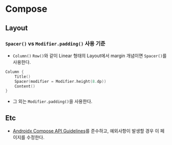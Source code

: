 # Compose

## Layout

### `Spacer()` vs `Modifier.padding()` 사용 기준
- `Column()` `Row()`와 같이 Linear 형태의 Layout에서 margin 개념이면 `Spacer()`를 사용한다.
```kotlin
Column {
    Title()
    Spacer(modifier = Modifier.height(8.dp))
    Content()
}
```
- 그 외는 `Modifier.padding()`을 사용한다.

## Etc
- [Androidx Compose API Guidelines](https://github.com/androidx/androidx/blob/androidx-main/compose/docs/compose-api-guidelines.md)를 준수하고, 예외사항이 발생할 경우 이 페이지를 수정한다.
